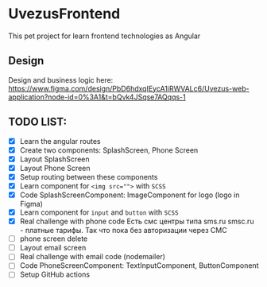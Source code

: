 # UvezusFrontend

This pet project for learn frontend technologies as Angular

## Design

Design and business logic here: https://www.figma.com/design/PbD6hdxqIEycA1iRWVALc6/Uvezus-web-application?node-id=0%3A1&t=bQvk4JSqse7AQqqs-1

## TODO LIST:
- [x] Learn the angular routes
- [x] Create two components: SplashScreen, Phone Screen
- [x] Layout SplashScreen
- [x] Layout Phone Screen
- [x] Setup routing between these components
- [x] Learn component for `<img src="">` with `SCSS`
- [x] Code SplashScreenComponent: ImageComponent for logo (logo in Figma)
- [x] Learn component for `input` and `button` with `SCSS`
- [x] Real challenge with phone code Есть смс центры типа sms.ru smsc.ru - платные тарифы. Так что пока без авторизации через СМС
- [ ] phone screen delete
- [ ] Layout email screen
- [ ] Real challenge with email code (nodemailer)
- [ ] Code PhoneScreenComponent: TextInputComponent, ButtonComponent
- [ ] Setup GitHub actions
